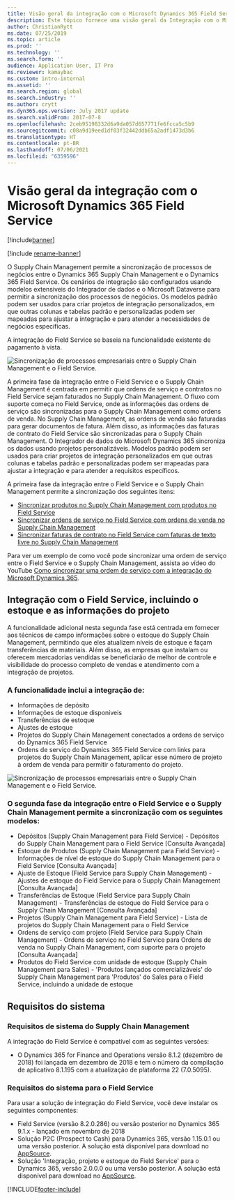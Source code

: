 ```yaml
---
title: Visão geral da integração com o Microsoft Dynamics 365 Field Service
description: Este tópico fornece uma visão geral da Integração com o Microsoft Dynamics 365 Field Service.
author: ChristianRytt
ms.date: 07/25/2019
ms.topic: article
ms.prod: ''
ms.technology: ''
ms.search.form: ''
audience: Application User, IT Pro
ms.reviewer: kamaybac
ms.custom: intro-internal
ms.assetid: ''
ms.search.region: global
ms.search.industry: ''
ms.author: crytt
ms.dyn365.ops.version: July 2017 update
ms.search.validFrom: 2017-07-8
ms.openlocfilehash: 2ceb95198332d6a9da057d657771fe6fcca5c5b9
ms.sourcegitcommit: c08a9d19eed1df03f32442ddb65a2adf1473d3b6
ms.translationtype: HT
ms.contentlocale: pt-BR
ms.lasthandoff: 07/06/2021
ms.locfileid: "6359596"
---
```

# <a name="integration-with-microsoft-dynamics-365-field-service-overview"></a>Visão geral da integração com o Microsoft Dynamics 365 Field Service

[!include[banner](../includes/banner.md)]

[!include [rename-banner](~/includes/cc-data-platform-banner.md)]

O Supply Chain Management permite a sincronização de processos de negócios entre o Dynamics 365 Supply Chain Management e o Dynamics 365 Field Service. Os cenários de integração são configurados usando modelos extensíveis do Integrador de dados e o Microsoft Dataverse para permitir a sincronização dos processos de negócios.
Os modelos padrão podem ser usados para criar projetos de integração personalizados, em que outras colunas e tabelas padrão e personalizadas podem ser mapeadas para ajustar a integração e para atender a necessidades de negócios específicas. 

A integração do Field Service se baseia na funcionalidade existente de pagamento à vista.

![Sincronização de processos empresariais entre o Supply Chain Management e o Field Service.](./media/field-service-integration.png)

A primeira fase da integração entre o Field Service e o Supply Chain Management é centrada em permitir que ordens de serviço e contratos no Field Service sejam faturados no Supply Chain Management. O fluxo com suporte começa no Field Service, onde as informações das ordens de serviço são sincronizadas para o Supply Chain Management como ordens de venda. No Supply Chain Management, as ordens de venda são faturadas para gerar documentos de fatura. Além disso, as informações das faturas de contrato do Field Service são sincronizadas para o Supply Chain Management. O Integrador de dados do Microsoft Dynamics 365 sincroniza os dados usando projetos personalizáveis. Modelos padrão podem ser usados para criar projetos de integração personalizados em que outras colunas e tabelas padrão e personalizadas podem ser mapeadas para ajustar a integração e para atender a requisitos específicos.

A primeira fase da integração entre o Field Service e o Supply Chain Management permite a sincronização dos seguintes itens:

- [Sincronizar produtos no Supply Chain Management com produtos no Field Service](field-service-product.md)
- [Sincronizar ordens de serviço no Field Service com ordens de venda no Supply Chain Management](field-service-work-order.md)
- [Sincronizar faturas de contrato no Field Service com faturas de texto livre no Supply Chain Management](field-service-invoice.md)

Para ver um exemplo de como você pode sincronizar uma ordem de serviço entre o Field Service e o Supply Chain Management, assista ao vídeo do YouTube [Como sincronizar uma ordem de serviço com a integração do Microsoft Dynamics 365](https://www.youtube.com/watch?v=46ylO7raZAo).

## <a name="integration-with-field-service-including-inventory-and-project-information"></a>Integração com o Field Service, incluindo o estoque e as informações do projeto

A funcionalidade adicional nesta segunda fase está centrada em fornecer aos técnicos de campo informações sobre o estoque do Supply Chain Management, permitindo que eles atualizem níveis de estoque e façam transferências de materiais. Além disso, as empresas que instalam ou oferecem mercadorias vendidas se beneficiarão de melhor de controle e visibilidade do processo completo de vendas e atendimento com a integração de projetos.

### <a name="functionality-includes-integration-of"></a>A funcionalidade inclui a integração de:
- Informações de depósito
- Informações de estoque disponíveis
- Transferências de estoque
- Ajustes de estoque
- Projetos do Supply Chain Management conectados a ordens de serviço do Dynamics 365 Field Service
- Ordens de serviço do Dynamics 365 Field Service com links para projetos do Supply Chain Management, aplicar esse número de projeto à ordem de venda para permitir o faturamento do projeto. 

![Sincronização de processos empresariais entre o Supply Chain Management e o Field Service.](./media/FSv2overview.png)

### <a name="the-second-phase-of-the-integration-between-field-service-and-supply-chain-management-enables-synchronization-with-the-following-templates"></a>O segunda fase da integração entre o Field Service e o Supply Chain Management permite a sincronização com os seguintes modelos:
- Depósitos (Supply Chain Management para Field Service) - Depósitos do Supply Chain Management para o Field Service [Consulta Avançada] 
- Estoque de Produtos (Supply Chain Management para Field Service) - Informações de nível de estoque do Supply Chain Management para o Field Service [Consulta Avançada] 
- Ajuste de Estoque (Field Service para Supply Chain Management) - Ajustes de estoque do Field Service para o Supply Chain Management [Consulta Avançada] 
- Transferências de Estoque (Field Service para Supply Chain Management) - Transferências de estoque do Field Service para o Supply Chain Management [Consulta Avançada] 
- Projetos (Supply Chain Management para Field Service) - Lista de projetos do Supply Chain Management para o Field Service 
- Ordens de serviço com projeto (Field Service para Supply Chain Management) - Ordens de serviço no Field Service para Ordens de venda no  Supply Chain Management, com suporte para o projeto [Consulta Avançada] 
- Produtos do Field Service com unidade de estoque (Supply Chain Management para Sales) - 'Produtos lançados comercializáveis' do Supply Chain Management para 'Produtos' do Sales para o Field Service, incluindo a unidade de estoque 

## <a name="system-requirements"></a>Requisitos do sistema

### <a name="system-requirements-for-supply-chain-management"></a>Requisitos de sistema do Supply Chain Management
A integração do Field Service é compatível com as seguintes versões:

- O Dynamics 365 for Finance and Operations versão 8.1.2 (dezembro de 2018) foi lançada em dezembro de 2018 e tem o número da compilação de aplicativo 8.1.195 com a atualização de plataforma 22 (7.0.5095). 

### <a name="system-requirements-for-field-service"></a>Requisitos do sistema para o Field Service
Para usar a solução de integração do Field Service, você deve instalar os seguintes componentes:

- Field Service (versão 8.2.0.286) ou versão posterior no Dynamics 365 9.1.x - lançado em novembro de 2018
- Solução P2C (Prospect to Cash) para Dynamics 365, versão 1.15.0.1 ou uma versão posterior. A solução está disponível para download no [AppSource](https://appsource.microsoft.com/product/dynamics-365/mscrm.c7a48b40-eed3-4d67-93ba-f2364281feb3).
- Solução 'Integração, projeto e estoque do Field Service' para o Dynamics 365, versão 2.0.0.0 ou uma versão posterior. A solução está disponível para download no [AppSource](https://appsource.microsoft.com/product/dynamics-365/mscrm.p2cfieldserviceintegrationv2).


[!INCLUDE[footer-include](../../includes/footer-banner.md)]